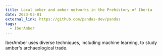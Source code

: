 ```yaml
---
title: Local amber and amber networks in the Prehistory of Iberia
date: 2023-03-01
external_link: https://github.com/pandas-dev/pandas
tags:
  - IberAmber
---
```


IberAmber uses diverse techniques, including machine learning, to study amber's archaeological trade.

<!--more-->
